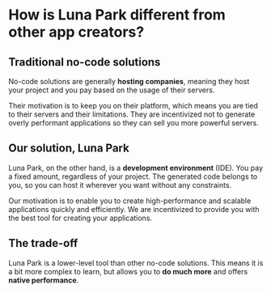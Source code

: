 # How is Luna Park different from other app creators?

## Traditional no-code solutions

No-code solutions are generally **hosting companies**, meaning they host your project and you pay based on the usage of their servers.

Their motivation is to keep you on their platform, which means you are tied to their servers and their limitations. They are incentivized not to generate overly performant applications so they can sell you more powerful servers.

## Our solution, Luna Park

Luna Park, on the other hand, is a **development environment** (IDE). You pay a fixed amount, regardless of your project. The generated code belongs to you, so you can host it wherever you want without any constraints.

Our motivation is to enable you to create high-performance and scalable applications quickly and efficiently. We are incentivized to provide you with the best tool for creating your applications.

## The trade-off

Luna Park is a lower-level tool than other no-code solutions. This means it is a bit more complex to learn, but allows you to **do much more** and offers **native performance**.

<DInfoCard
:cards="[
{
title: 'APP BUILDER',
infoPairs: [
{ label: 'Learning', value: 'A few hours', styleClass: 'success' },
{ label: 'Creation', value: 'A few hours', styleClass: 'success' },
{ label: 'Features', value: 'Static', styleClass: 'danger' },
{ label: 'Performance', value: 'Poor', styleClass: 'danger' }
]
},
{
title: 'LAYOUT EDITOR',
accent:true,
infoPairs: [
{ label: 'Learning', value: 'A few days', styleClass: 'info' },
{ label: 'Creation', value: 'A few days', styleClass: 'info' },
{ label: 'Features', value: 'Modern reactivity', styleClass: 'success' },
{ label: 'Performance', value: 'Native', styleClass: 'success' }
]
},
{
title: 'JS FRAMEWORK',
infoPairs: [
{ label: 'Learning', value: 'A few months', styleClass: 'danger' },
{ label: 'Creation', value: 'A few months', styleClass: 'danger' },
{ label: 'Features', value: 'Modern reactivity', styleClass: 'success' },
{ label: 'Performance', value: 'Native', styleClass: 'success' }
]
}
]"
/>

